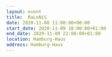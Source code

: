 ```yaml
---
layout: event
title:  RaLoNiS
date: 2020-11-08 11:08:00+00:00
start_date: 2020-11-09 18:00:00+01:00
end_date: 2020-11-09 22:00:00+01:00
location: Hamburg-Haus
address: Hamburg-Haus
---
```

